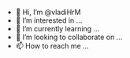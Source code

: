 - 👋 Hi, I’m @vladiHrM
- 👀 I’m interested in ...
- 🌱 I’m currently learning ...
- 💞️ I’m looking to collaborate on ...
- 📫 How to reach me ...

<!---
vladiHrM/vladiHrM is a ✨ special ✨ repository because its `README.md` (this file) appears on your GitHub profile.
You can click the Preview link to take a look at your changes.
--->
